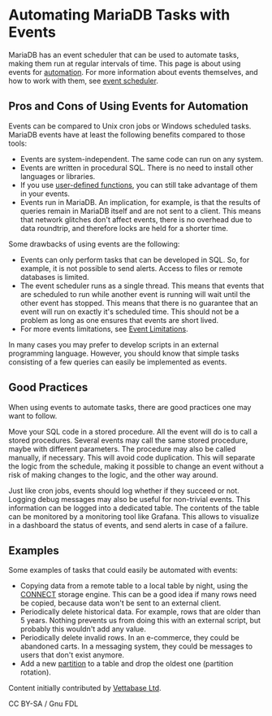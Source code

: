 
# Automating MariaDB Tasks with Events

MariaDB has an event scheduler that can be used to automate tasks, making them run at regular intervals of time. This page is about using events for [automation](README.md). For more information about events themselves, and how to work with them, see [event scheduler](../../../../server-usage/programming-customizing-mariadb/triggers-events/event-scheduler/README.md).


## Pros and Cons of Using Events for Automation


Events can be compared to Unix cron jobs or Windows scheduled tasks. MariaDB events have at least the following benefits compared to those tools:


* Events are system-independent. The same code can run on any system.
* Events are written in procedural SQL. There is no need to install other languages or libraries.
* If you use [user-defined functions](../../../../server-usage/programming-customizing-mariadb/user-defined-functions/README.md), you can still take advantage of them in your events.
* Events run in MariaDB. An implication, for example, is that the results of queries remain in MariaDB itself and are not sent to a client. This means that network glitches don't affect events, there is no overhead due to data roundtrip, and therefore locks are held for a shorter time.


Some drawbacks of using events are the following:


* Events can only perform tasks that can be developed in SQL. So, for example, it is not possible to send alerts. Access to files or remote databases is limited.
* The event scheduler runs as a single thread. This means that events that are scheduled to run while another event is running will wait until the other event has stopped. This means that there is no guarantee that an event will run on exactly it's scheduled time. This should not be a problem as long as one ensures that events are short lived.
* For more events limitations, see [Event Limitations](../../../../server-usage/programming-customizing-mariadb/triggers-events/event-scheduler/event-limitations.md).


In many cases you may prefer to develop scripts in an external programming language. However, you should know that simple tasks consisting of a few queries can easily be implemented as events.


## Good Practices


When using events to automate tasks, there are good practices one may want to follow.


Move your SQL code in a stored procedure. All the event will do is to call a stored procedures. Several events may call the same stored procedure, maybe with different parameters. The procedure may also be called manually, if necessary. This will avoid code duplication. This will separate the logic from the schedule, making it possible to change an event without a risk of making changes to the logic, and the other way around.


Just like cron jobs, events should log whether if they succeed or not. Logging debug messages may also be useful for non-trivial events. This information can be logged into a dedicated table. The contents of the table can be monitored by a monitoring tool like Grafana. This allows to visualize in a dashboard the status of events, and send alerts in case of a failure.


## Examples


Some examples of tasks that could easily be automated with events:


* Copying data from a remote table to a local table by night, using the [CONNECT](../../../../reference/storage-engines/connect/README.md) storage engine. This can be a good idea if many rows need be copied, because data won't be sent to an external client.
* Periodically delete historical data. For example, rows that are older than 5 years. Nothing prevents us from doing this with an external script, but probably this wouldn't add any value.
* Periodically delete invalid rows. In an e-commerce, they could be abandoned carts. In a messaging system, they could be messages to users that don't exist anymore.
* Add a new [partition](../../../partitioning-tables/README.md) to a table and drop the oldest one (partition rotation).



Content initially contributed by [Vettabase Ltd](https://vettabase.com/).


CC BY-SA / Gnu FDL

